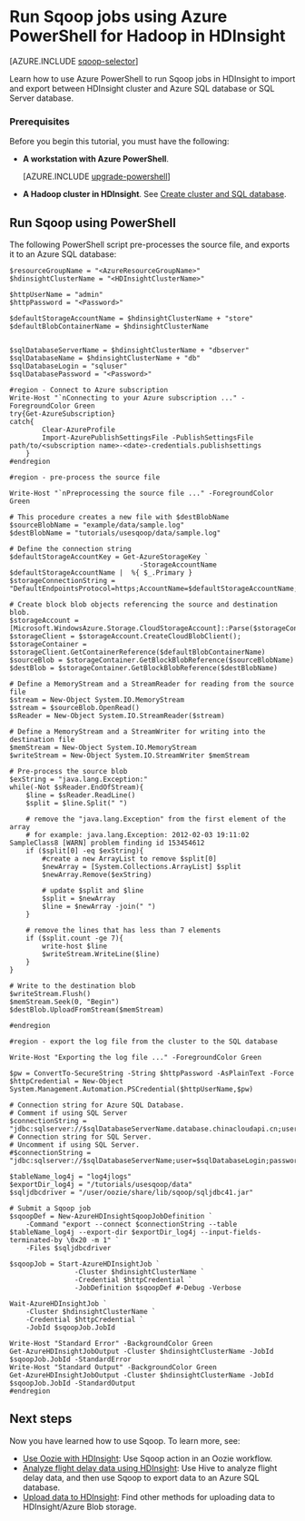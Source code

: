 <properties
    pageTitle="Use Hadoop Sqoop in HDInsight | Azure"
    description="Learn how to use Azure PowerShell from a workstation to run Sqoop import and export between an Hadoop cluster and an Azure SQL database."
    editor="cgronlun"
    manager="jhubbard"
    services="hdinsight"
    documentationcenter=""
    tags="azure-portal"
    author="mumian" />
<tags
    ms.assetid="bbb6f53a-e019-4d01-92bd-92c208c760b6"
    ms.service="hdinsight"
    ms.workload="big-data"
    ms.tgt_pltfrm="na"
    ms.devlang="na"
    ms.topic="article"
    ms.date="09/02/2016"
    wacn.date=""
    ms.author="jgao" />

# Run Sqoop jobs using Azure PowerShell for Hadoop in HDInsight
[AZURE.INCLUDE [sqoop-selector](../../includes/hdinsight-selector-use-sqoop.md)]

Learn how to use Azure PowerShell to run Sqoop jobs in HDInsight to import and export between HDInsight cluster and Azure SQL database or SQL Server database.

### Prerequisites
Before you begin this tutorial, you must have the following:

* **A workstation with Azure PowerShell**.
  
    [AZURE.INCLUDE [upgrade-powershell](../../includes/hdinsight-use-latest-powershell.md)]
* **A Hadoop cluster in HDInsight**. See [Create cluster and SQL database](/documentation/articles/hdinsight-use-sqoop/#create-cluster-and-sql-database).

## Run Sqoop using PowerShell
The following PowerShell script pre-processes the source file, and exports it to an Azure SQL database:

    $resourceGroupName = "<AzureResourceGroupName>"
    $hdinsightClusterName = "<HDInsightClusterName>"

    $httpUserName = "admin"
    $httpPassword = "<Password>"

    $defaultStorageAccountName = $hdinsightClusterName + "store"
    $defaultBlobContainerName = $hdinsightClusterName


    $sqlDatabaseServerName = $hdinsightClusterName + "dbserver"
    $sqlDatabaseName = $hdinsightClusterName + "db"
    $sqlDatabaseLogin = "sqluser"
    $sqlDatabasePassword = "<Password>"

    #region - Connect to Azure subscription
    Write-Host "`nConnecting to your Azure subscription ..." -ForegroundColor Green
    try{Get-AzureSubscription}
    catch{
			Clear-AzureProfile
			Import-AzurePublishSettingsFile -PublishSettingsFile path/to/<subscription name>-<date>-credentials.publishsettings
		}
    #endregion

    #region - pre-process the source file

    Write-Host "`nPreprocessing the source file ..." -ForegroundColor Green

    # This procedure creates a new file with $destBlobName
    $sourceBlobName = "example/data/sample.log"
    $destBlobName = "tutorials/usesqoop/data/sample.log"

    # Define the connection string
    $defaultStorageAccountKey = Get-AzureStorageKey `
                                    -StorageAccountName $defaultStorageAccountName |  %{ $_.Primary }
    $storageConnectionString = "DefaultEndpointsProtocol=https;AccountName=$defaultStorageAccountName;AccountKey=$defaultStorageAccountKey"

    # Create block blob objects referencing the source and destination blob.
    $storageAccount = [Microsoft.WindowsAzure.Storage.CloudStorageAccount]::Parse($storageConnectionString)
    $storageClient = $storageAccount.CreateCloudBlobClient();
    $storageContainer = $storageClient.GetContainerReference($defaultBlobContainerName)
    $sourceBlob = $storageContainer.GetBlockBlobReference($sourceBlobName)
    $destBlob = $storageContainer.GetBlockBlobReference($destBlobName)

    # Define a MemoryStream and a StreamReader for reading from the source file
    $stream = New-Object System.IO.MemoryStream
    $stream = $sourceBlob.OpenRead()
    $sReader = New-Object System.IO.StreamReader($stream)

    # Define a MemoryStream and a StreamWriter for writing into the destination file
    $memStream = New-Object System.IO.MemoryStream
    $writeStream = New-Object System.IO.StreamWriter $memStream

    # Pre-process the source blob
    $exString = "java.lang.Exception:"
    while(-Not $sReader.EndOfStream){
        $line = $sReader.ReadLine()
        $split = $line.Split(" ")

        # remove the "java.lang.Exception" from the first element of the array
        # for example: java.lang.Exception: 2012-02-03 19:11:02 SampleClass8 [WARN] problem finding id 153454612
        if ($split[0] -eq $exString){
            #create a new ArrayList to remove $split[0]
            $newArray = [System.Collections.ArrayList] $split
            $newArray.Remove($exString)

            # update $split and $line
            $split = $newArray
            $line = $newArray -join(" ")
        }

        # remove the lines that has less than 7 elements
        if ($split.count -ge 7){
            write-host $line
            $writeStream.WriteLine($line)
        }
    }

    # Write to the destination blob
    $writeStream.Flush()
    $memStream.Seek(0, "Begin")
    $destBlob.UploadFromStream($memStream)

    #endregion

    #region - export the log file from the cluster to the SQL database

    Write-Host "Exporting the log file ..." -ForegroundColor Green

    $pw = ConvertTo-SecureString -String $httpPassword -AsPlainText -Force
    $httpCredential = New-Object System.Management.Automation.PSCredential($httpUserName,$pw)

    # Connection string for Azure SQL Database.
    # Comment if using SQL Server
    $connectionString = "jdbc:sqlserver://$sqlDatabaseServerName.database.chinacloudapi.cn;user=$sqlDatabaseLogin@$sqlDatabaseServerName;password=$sqlDatabasePassword;database=$sqlDatabaseName"
    # Connection string for SQL Server.
    # Uncomment if using SQL Server.
    #$connectionString = "jdbc:sqlserver://$sqlDatabaseServerName;user=$sqlDatabaseLogin;password=$sqlDatabasePassword;database=$sqlDatabaseName"

    $tableName_log4j = "log4jlogs"
    $exportDir_log4j = "/tutorials/usesqoop/data"
    $sqljdbcdriver = "/user/oozie/share/lib/sqoop/sqljdbc41.jar"

    # Submit a Sqoop job
    $sqoopDef = New-AzureHDInsightSqoopJobDefinition `
        -Command "export --connect $connectionString --table $tableName_log4j --export-dir $exportDir_log4j --input-fields-terminated-by \0x20 -m 1" `
        -Files $sqljdbcdriver

    $sqoopJob = Start-AzureHDInsightJob `
                    -Cluster $hdinsightClusterName `
                    -Credential $httpCredential `
                    -JobDefinition $sqoopDef #-Debug -Verbose

    Wait-AzureHDInsightJob `
        -Cluster $hdinsightClusterName `
        -Credential $httpCredential `
        -JobId $sqoopJob.JobId

    Write-Host "Standard Error" -BackgroundColor Green
    Get-AzureHDInsightJobOutput -Cluster $hdinsightClusterName -JobId $sqoopJob.JobId -StandardError
    Write-Host "Standard Output" -BackgroundColor Green
    Get-AzureHDInsightJobOutput -Cluster $hdinsightClusterName -JobId $sqoopJob.JobId -StandardOutput
    #endregion

## Next steps
Now you have learned how to use Sqoop. To learn more, see:

* [Use Oozie with HDInsight](/documentation/articles/hdinsight-use-oozie/): Use Sqoop action in an Oozie workflow.
* [Analyze flight delay data using HDInsight](/documentation/articles/hdinsight-analyze-flight-delay-data/): Use Hive to analyze flight delay data, and then use Sqoop to export data to an Azure SQL database.
* [Upload data to HDInsight](/documentation/articles/hdinsight-upload-data/): Find other methods for uploading data to HDInsight/Azure Blob storage.

[sqoop-user-guide-1.4.4]: https://sqoop.apache.org/docs/1.4.4/SqoopUserGuide.html
